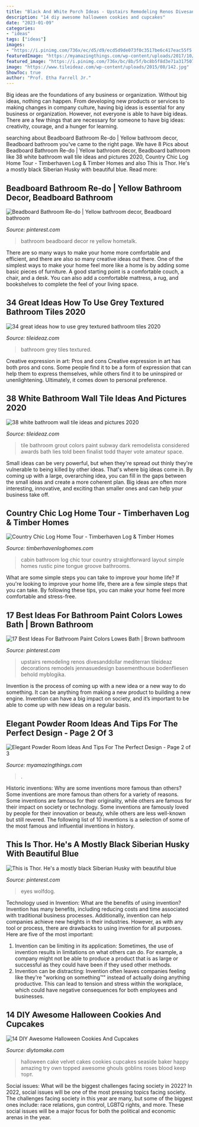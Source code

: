 ```yaml
---
title: "Black And White Porch Ideas - Upstairs Remodeling Renos Divesanddollar Mediterran Tileideaz Decorations Remodels Jennasuedesign Basementhouse Bodenfliesen Behold Myblogika"
description: "14 diy awesome halloween cookies and cupcakes"
date: "2023-01-09"
categories:
- "ideas"
tags: ["ideas"]
images:
- "https://i.pinimg.com/736x/ec/d5/d9/ecd5d9de073f0c3517be6c417eac55f5.jpg"
featuredImage: "https://myamazingthings.com/wp-content/uploads/2017/10/powder-room-7-.jpg"
featured_image: "https://i.pinimg.com/736x/bc/8b/5f/bc8b5f8d3e71a317507d5ecda29fea0e.jpg"
image: "https://www.tileideaz.com/wp-content/uploads/2015/08/142.jpg"
ShowToc: true
author: "Prof. Etha Farrell Jr."
---
```



Big ideas are the foundations of any business or organization. Without big ideas, nothing can happen. From developing new products or services to making changes in company culture, having big ideas is essential for any business or organization. However, not everyone is able to have big ideas. There are a few things that are necessary for someone to have big ideas: creativity, courage, and a hunger for learning.

	

		
searching about Beadboard Bathroom Re-do | Yellow bathroom decor, Beadboard bathroom you've came to the right page. We have 8 Pics about Beadboard Bathroom Re-do | Yellow bathroom decor, Beadboard bathroom like 38 white bathroom wall tile ideas and pictures 2020, Country Chic Log Home Tour - Timberhaven Log &amp; Timber Homes and also This is Thor. He&#039;s a mostly black Siberian Husky with beautiful blue. Read more:
		
    
## Beadboard Bathroom Re-do | Yellow Bathroom Decor, Beadboard Bathroom

<img loading=lazy src="https://i.pinimg.com/736x/b8/e8/c9/b8e8c941647733ff24b0ccf497386323--bathroom-wall-bathroom-ideas.jpg" onerror="this.onerror=null;this.src='https://tse3.mm.bing.net/th?id=OIP.hJdeTRlzJceL_2Siwe_FvwHaJ3&amp;pid=15.1';" alt="Beadboard Bathroom Re-do | Yellow bathroom decor, Beadboard bathroom">

_Source: pinterest.com_

>bathroom beadboard decor re yellow hometalk. 

	

There are so many ways to make your home more comfortable and efficient, and there are also so many creative ideas out there. One of the simplest ways to make your home feel more like a home is by adding some basic pieces of furniture. A good starting point is a comfortable couch, a chair, and a desk. You can also add a comfortable mattress, a rug, and bookshelves to complete the feel of your living space.

    
## 34 Great Ideas How To Use Grey Textured Bathroom Tiles 2020

<img loading=lazy src="https://www.tileideaz.com/wp-content/uploads/2015/08/142.jpg" onerror="this.onerror=null;this.src='https://tse1.mm.bing.net/th?id=OIP.3gGUSEOUalezBMgKlM2qMQHaJ4&amp;pid=15.1';" alt="34 great ideas how to use grey textured bathroom tiles 2020">

_Source: tileideaz.com_

>bathroom grey tiles textured. 

	

Creative expression in art: Pros and cons
Creative expression in art has both pros and cons. Some people find it to be a form of expression that can help them to express themselves, while others find it to be uninspired or unenlightening. Ultimately, it comes down to personal preference.

    
## 38 White Bathroom Wall Tile Ideas And Pictures 2020

<img loading=lazy src="https://www.tileideaz.com/wp-content/uploads/2015/01/white_bathroom_wall_tile_10.jpg" onerror="this.onerror=null;this.src='https://tse4.mm.bing.net/th?id=OIP.m2Z9VlT9sHIawUshz3enSQHaLD&amp;pid=15.1';" alt="38 white bathroom wall tile ideas and pictures 2020">

_Source: tileideaz.com_

>tile bathroom grout colors paint subway dark remodelista considered awards bath lies told been finalist todd thayer vote amateur space. 

	

Small ideas can be very powerful, but when they're spread out thinly they're vulnerable to being killed by other ideas. That's where big ideas come in. By coming up with a large, overarching idea, you can fill in the gaps between the small ideas and create a more coherent plan. Big ideas are often more interesting, innovative, and exciting than smaller ones and can help your business take off.

    
## Country Chic Log Home Tour - Timberhaven Log &amp; Timber Homes

<img loading=lazy src="https://www.timberhavenloghomes.com/wp-content/uploads/2017/07/1g-Hubbards_Rhodes-1676-Edit.jpg" onerror="this.onerror=null;this.src='https://tse3.mm.bing.net/th?id=OIP.0Qi7BPM4XGiL_i97X-UYbAAAAA&amp;pid=15.1';" alt="Country Chic Log Home Tour - Timberhaven Log &amp; Timber Homes">

_Source: timberhavenloghomes.com_

>cabin bathroom log chic tour country straightforward layout simple homes rustic pine tongue groove bathrooms. 

	

What are some simple steps you can take to improve your home life?
If you're looking to improve your home life, there are a few simple steps that you can take. By following these tips, you can make your home feel more comfortable and stress-free.

    
## 17 Best Ideas For Bathroom Paint Colors Lowes Bath | Brown Bathroom

<img loading=lazy src="https://i.pinimg.com/736x/bc/8b/5f/bc8b5f8d3e71a317507d5ecda29fea0e.jpg" onerror="this.onerror=null;this.src='https://tse4.mm.bing.net/th?id=OIP.TC9KpxAloUKJlczRzl-2FAAAAA&amp;pid=15.1';" alt="17 Best Ideas For Bathroom Paint Colors Lowes Bath | Brown bathroom">

_Source: pinterest.com_

>upstairs remodeling renos divesanddollar mediterran tileideaz decorations remodels jennasuedesign basementhouse bodenfliesen behold myblogika. 

	

Invention is the process of coming up with a new idea or a new way to do something. It can be anything from making a new product to building a new engine. Invention can have a big impact on society, and it’s important to be able to come up with new ideas on a regular basis.

    
## Elegant Powder Room Ideas And Tips For The Perfect Design - Page 2 Of 3

<img loading=lazy src="https://myamazingthings.com/wp-content/uploads/2017/10/powder-room-7-.jpg" onerror="this.onerror=null;this.src='https://tse1.mm.bing.net/th?id=OIP.8J4nhn_kVgvK36UUcQZuwgHaLH&amp;pid=15.1';" alt="Elegant Powder Room Ideas And Tips For The Perfect Design - Page 2 of 3">

_Source: myamazingthings.com_

>. 

	

Historic inventions: Why are some inventions more famous than others?
Some inventions are more famous than others for a variety of reasons. Some inventions are famous for their originality, while others are famous for their impact on society or technology. Some inventions are famously loved by people for their innovation or beauty, while others are less well-known but still revered. 
The following list of 10 inventions is a selection of some of the most famous and influential inventions in history.

    
## This Is Thor. He&#039;s A Mostly Black Siberian Husky With Beautiful Blue

<img loading=lazy src="https://i.pinimg.com/736x/ec/d5/d9/ecd5d9de073f0c3517be6c417eac55f5.jpg" onerror="this.onerror=null;this.src='https://tse2.mm.bing.net/th?id=OIP.HBP3YHiIbZ-BkYyizZA2SQHaRM&amp;pid=15.1';" alt="This is Thor. He&#039;s a mostly black Siberian Husky with beautiful blue">

_Source: pinterest.com_

>eyes wolfdog. 

	

Technology used in Invention: What are the benefits of using invention?
Invention has many benefits, including reducing costs and time associated with traditional business processes. Additionally, invention can help companies achieve new heights in their industries. However, as with any tool or process, there are drawbacks to using invention for all purposes. Here are five of the most important: 
1) Invention can be limiting in its application: Sometimes, the use of invention results in limitations on what others can do. For example, a company might not be able to produce a product that is as large or successful as they could have been if they used other methods. 
2) Invention can be distracting: Invention often leaves companies feeling like they're "working on something™" instead of actually doing anything productive. This can lead to tension and stress within the workplace, which could have negative consequences for both employees and businesses.

    
## 14 DIY Awesome Halloween Cookies And Cupcakes

<img loading=lazy src="https://www.diytomake.com/wp-content/uploads/2015/10/Red-Velvet-Halloween-Cake.jpg" onerror="this.onerror=null;this.src='https://tse2.mm.bing.net/th?id=OIP.994JjmikALzovmBZGIhERAHaLH&amp;pid=15.1';" alt="14 DIY Awesome Halloween Cookies And Cupcakes">

_Source: diytomake.com_

>halloween cake velvet cakes cookies cupcakes seaside baker happy amazing try own topped awesome ghouls goblins roses blood keep торт. 

	

Social issues: What will be the biggest challenges facing society in 2022?
In 2022, social issues will be one of the most pressing topics facing society. The challenges facing society in this year are many, but some of the biggest ones include: race relations, gun control, LGBTQ rights, and more. These social issues will be a major focus for both the political and economic arenas in the year.

